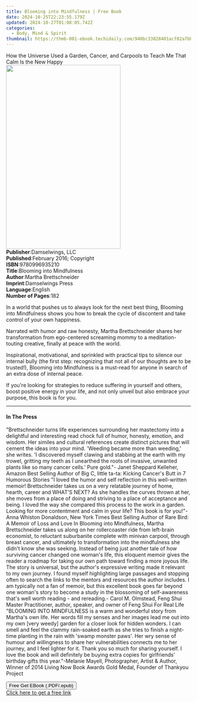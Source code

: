 ```yaml
---
title: Blooming into Mindfulness | Free Book
date: 2024-10-25T22:23:55.179Z
updated: 2024-10-27T01:08:05.742Z
categories:
  - Body, Mind & Spirit
thumbnail: https://thmb-001-ebook.techidaily.com/940bc33828401acf82a7bb52052678543af1e065af5582eddbf0ff03721c7f55.jpg
---
```

<main id="book-container">
  <div class="flex flex-col">
    <div class="book-brief flex-1 py-6 px-4 sm:p-6 md:py-10 md:px-8">
      <!-- brief-->
      <div class="book-brief-main">
        How the Universe Used a Garden, Cancer, and Carpools to Teach Me That
        Calm Is the New Happy
      </div>
    </div>
    <div
      class="book-meta-info flex-1 grid gap-4 col-start-1 col-end-3 row-start-1 sm:mb-6 sm:grid-cols-4 lg:gap-6 lg:col-start-2 lg:row-end-6 lg:row-span-6 lg:mb-0"
    >
      <div
        class="book-meta-info-left place-content-center mt-4 p-4 text-sm leading-6 col-start-2 col-span-2 dark:text-slate-400"
      >
        <img
          class="w-full h-500 object-cover rounded-lg sm:h-255 sm:col-span-2 lg:col-span-full"
          src="https://img-001-ebook.techidaily.com/2fd63dc9b421d1129f7d242b9c139a8646dca65a71a7db680b0157be6fcffe91.jpg"
          alt=""
          width="312"
          height="500"
        />
      </div>
      <div
        class="book-meta-info-right mt-2 col-start-1 row-start-2 col-span-3 self-center"
      >
        <!-- meta data  -->
        <div class="flex flex-col px-4 md:px-8">
          <div class="flex-1">
            <strong>Publisher</strong>:<span class="px-2"
              >Damselwings, LLC</span
            >
          </div>
          <div class="flex-1">
            <strong>Published</strong>:<span class="px-2"
              >February 2016; Copyright</span
            >
          </div>
          <div class="flex-1">
            <strong>ISBN</strong>:<span class="px-2">9780996935210</span>
          </div>
          <div class="flex-1">
            <strong>Title</strong>:<span class="px-2"
              >Blooming into Mindfulness</span
            >
          </div>
          <div class="flex-1">
            <strong>Author</strong>:<span class="px-2"
              >Martha Brettschneider</span
            >
          </div>
          <div class="flex-1">
            <strong>Imprint</strong>:<span class="px-2">Damselwings Press</span>
          </div>
          <div class="flex-1">
            <strong>Language</strong>:<span class="px-2">English</span>
          </div>
          <div class="flex-1">
            <strong>Number of Pages</strong>:<span class="px-2">182</span>
          </div>
        </div>
      </div>
    </div>
    <div class="book-description flex-1 py-6 px-4 sm:p-6 md:py-10 md:px-8">
      <div class="book-description-main">
        <div accordion-content="" id="description">
          <p>
            In a world that pushes us to always look for the next best thing,
            Blooming into Mindfulness shows you how to break the cycle of
            discontent and take control of your own happiness.
          </p>
          <p>
            Narrated with humor and raw honesty, Martha Brettschneider shares
            her transformation from ego-centered screaming mommy to a
            meditation-touting creative, finally at peace with the world.&nbsp;
          </p>
          <p>
            Inspirational, motivational, and sprinkled with practical tips to
            silence our internal bully (the first step: recognizing that not all
            of our thoughts are to be trusted!), Blooming into Mindfulness is a
            must-read for anyone in search of an extra dose of internal peace.
          </p>
          <p>
            If you're looking for strategies to reduce suffering in yourself and
            others, boost positive energy in your life, and not only unveil but
            also embrace your purpose, this book is for you.&nbsp;
          </p>
        </div>
      </div>
    </div>
    <div class="book-excerpts flex-1 py-6 px-4 sm:p-6 md:py-10 md:px-8">
      <!-- excerpts-->
      <div class="book-excerpts-main">
        <hr />
        <h4 class="placeholder placeholder-heading">
          <span>In The Press</span>
        </h4>
        <p>
          "Brettschneider turns life experiences surrounding her mastectomy into
          a delightful and interesting read chock full of humor, honesty,
          emotion, and wisdom. Her similes and cultural references create
          distinct pictures that will cement the ideas into your mind. 'Weeding
          became more than weeding,' she writes. 'I discovered myself clawing
          and stabbing at the earth with my trowel, gritting my teeth as I
          unearthed the roots of invasive, unwanted plants like so many cancer
          cells.' Pure gold."- Janet Sheppard Kelleher, Amazon Best Selling
          Author of Big C, little ta-ta: Kicking Cancer's Butt in 7 Humorous
          Stories "I loved the humor and self reflection in this well-written
          memoir! Brettschneider takes us on a very relatable journey of home,
          hearth, career and WHAT'S NEXT? As she handles the curves thrown at
          her, she moves from a place of doing and striving to a place of
          acceptance and being. I loved the way she compared this process to the
          work in a garden. Looking for more contentment and calm in your life?
          This book is for you!"- Anna Whiston Donaldson, New York Times Best
          Selling Author of Rare Bird: A Memoir of Loss and Love In Blooming
          into Mindfulness, Martha Brettschneider takes us along on her
          rollercoaster ride from left-brain economist, to reluctant suburbanite
          complete with minivan carpool, through breast cancer, and ultimately
          to transformation into the mindfulness she didn't know she was
          seeking. Instead of being just another tale of how surviving cancer
          changed one woman's life, this eloquent memoir gives the reader a
          roadmap for taking our own path toward finding a more joyous life. The
          story is universal, but the author's expressive writing made it
          relevant to my own journey. I found myself highlighting large passages
          and stopping often to search the links to the mentors and resources
          the author includes. I am typically not a fan of memoir, but this
          excellent book goes far beyond one woman's story to become a study in
          the blossoming of self-awareness that's well worth reading - and
          rereading.- Carol M. Olmstead, Feng Shui Master Practitioner, author,
          speaker, and owner of Feng Shui For Real Life "BLOOMING INTO
          MINDFULNESS is a warm and wonderful story from Martha's own life. Her
          words fill my senses and her images lead me out into my own [very
          weedy] garden for a closer look for hidden wonders. I can smell and
          feel the clammy rain-soaked earth as she tries to finish a night-time
          planting in the rain with 'swamp monster paws'. Her wry sense of
          humour and willingness to share her vulnerabilities connects me to her
          journey, and I feel lighter for it. Thank you so much for sharing
          yourself. I love the book and will definitely be buying extra copies
          for girlfriends' birthday gifts this year."-Melanie Mayell,
          Photographer, Artist &amp; Author, Winner of 2014 Living Now Book
          Awards Gold Medal, Founder of Thankyou Project
        </p>
      </div>
    </div>
    <div
      class="book-about-author flex-1 py-6 px-4 sm:p-6 md:py-10 md:px-8"
    ></div>
    <div class="book-free-get flex-1 py-6 px-4 sm:p-6 md:py-10 md:px-8">
      <button
        id="btn-free-get"
        class="bg-blue-500 hover:bg-blue-700 text-white font-bold py-2 px-4 rounded"
      >
        Free Get EBook (.PDF/.epub)
      </button>
      <div id="countdown-display" class="px-2 text-lg mt-2"></div>
      <a
        id="free-link"
        class="hidden bg-blue-500 hover:bg-blue-700 text-white font-bold py-2 px-4 rounded"
        href="https://www.ebooks.com/en-us/book/209842495/blooming-into-mindfulness/martha-brettschneider/"
        target="_blank"
        >Click here to get a free link</a
      >
    </div>
    <script>
      let countdownTime = 0;
      let countdownInterval = null;
      document
        .getElementById('btn-free-get')
        .addEventListener('click', startCountdown);
      function startCountdown() {
        countdownTime = new Date().getTime() + 60000 * 3;
        countdownInterval = setInterval(updateCountdown, 1000);
        document.getElementById('btn-free-get').disabled = true;
        document
          .getElementById('btn-free-get')
          .classList.add('bg-gray-500', 'cursor-not-allowed');
      }
      function updateCountdown() {
        let currentTime = new Date().getTime();
        let timeLeft = countdownTime - currentTime;
        let secondsLeft = Math.floor(timeLeft / 1000);
        document.getElementById('countdown-display').innerHTML =
          `Remaining time: ${secondsLeft} seconds.`;
        if (secondsLeft <= 0) {
          clearInterval(countdownInterval);
          document.getElementById('btn-free-get').classList.add('hidden');
          document.getElementById('free-link').classList.remove('hidden');
          document.getElementById('countdown-display').innerHTML = '';
        }
      }
    </script>
  </div>
</main>

<ins class="adsbygoogle"
      style="display:block"
      data-ad-client="ca-pub-7571918770474297"
      data-ad-slot="8358498916"
      data-ad-format="auto"
      data-full-width-responsive="true"></ins>
    
